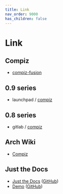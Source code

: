 ```yaml
---
title: Link
nav_order: 9000
has_children: false
---
```



# Link


## Compiz

* [compiz-fusion](https://www.compiz-fusion.org/)


## 0.9 series

* launchpad / [compiz](https://launchpad.net/compiz)


## 0.8 series

* gitlab / [compiz](https://gitlab.com/compiz/compiz-core)




## Arch Wiki

* [Compiz](https://wiki.archlinux.org/title/Compiz)




## Just the Docs

* [Just the Docs](https://pmarsceill.github.io/just-the-docs/) ([GitHub](https://github.com/pmarsceill/just-the-docs))
* [Demo](https://pmarsceill.github.io/jtd-remote/) ([GitHub](https://github.com/pmarsceill/jtd-remote))
